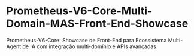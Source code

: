 # Prometheus-V6-Core-Multi-Domain-MAS-Front-End-Showcase
Prometheus-V6-Core: Showcase de Front-End para Ecossistema Multi-Agent de IA com integração multi-domínio e APIs avançadas
